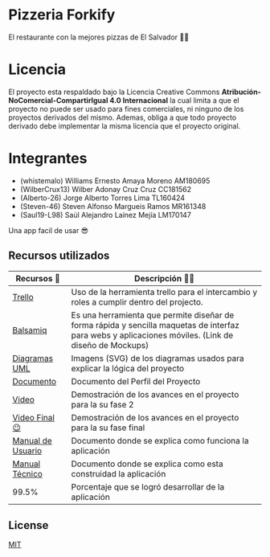 # Pizzeria Forkify

El restaurante con la mejores pizzas de El Salvador 🍷🧐

# Licencia

El proyecto esta respaldado bajo la Licencia Creative Commons **Atribución-NoComercial-CompartirIgual 4.0 Internacional** la cual limita a que el proyecto no puede ser usado para fines comerciales, ni ninguno de los proyectos derivados del mismo. Ademas, obliga a que todo proyecto derivado debe implementar la misma licencia que el proyecto original.

# Integrantes

- (whistemalo) Williams Ernesto Amaya Moreno AM180695
- (WilberCrux13) Wilber Adonay Cruz Cruz CC181562
- (Alberto-26) Jorge Alberto Torres Lima TL160424
- (Steven-46) Steven Alfonso Margueis Ramos MR161348
- (Saul19-L98) Saúl Alejandro Laínez Mejía LM170147

Una app facil de usar 😎

## Recursos utilizados

| Recursos 🙌                                                                                                    | Descripción 🤯🧐                                                                                                                                     |
| -------------------------------------------------------------------------------------------------------------- | ---------------------------------------------------------------------------------------------------------------------------------------------------- |
| [Trello](https://trello.com/invite/b/HBamUX8F/96eeec3ba51ce49228dc7f1e62d131f1/segunda-fase-forkify) | Uso de la herramienta trello para el intercambio y roles a cumplir dentro del projecto.                                                              |
| [Balsamiq](https://drive.google.com/file/d/1Q-SmyAOzW18pL6Ixb_gcWW_Xi2wQJxYG/view?usp=sharing)                 | Es una herramienta que permite diseñar de forma rápida y sencilla maquetas de interfaz para webs y aplicaciones móviles. (Link de diseño de Mockups) |
| [Diagramas UML](https://drive.google.com/drive/folders/1fH_PypQYacHc58zRJ-O6W_28CZ6X_jsv?usp=sharing)          | Imagens (SVG) de los diagramas usados para explicar la lógica del proyecto                                                                           |
| [Documento](https://drive.google.com/drive/folders/1oPw7S_f2xIWM5oypwp4MbGWzeKtxSflE?usp=sharing)              | Documento del Perfil del Proyecto                                                                                                                    |
| [Video](https://www.youtube.com/watch?v=dsGWS0IPnko)              | Demostración de los avances en el proyecto para la su fase 2                                                                                                                    |
| [Video Final 😉](https://www.youtube.com/watch?v=zgUlj0pgl9Q)              | Demostración de los avances en el proyecto para la su fase final                                                                                                                    |
| [Manual de Usuario](https://drive.google.com/file/d/14UkhpR7vt9pZL6oXKvxOvLoeuN0YnLGK/view)              | Documento donde se explica como funciona la aplicación                                                                                                                    |
| [Manual Técnico](https://drive.google.com/file/d/1CeaurZdrGC9Ljq6UUPXA74ZcLNIUBt1j/view)              | Documento donde se explica como esta construidad la aplicación                                                                                                                   |
| 99.5%              | Porcentaje que se logró desarrollar de la aplicación                                                                                                                   |



## License

[MIT](https://choosealicense.com/licenses/mit/)
